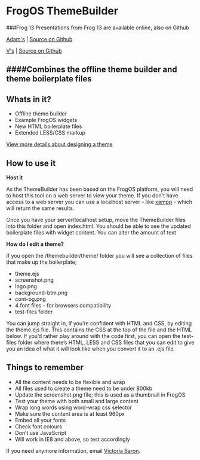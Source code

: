 FrogOS ThemeBuilder
===================

###Frog 13
Presentations from Frog 13 are available online, also on Github

[Adam's](http://proxymoron.org/pres/a) | [Source on Github](http://github.com/adamhepton/frog13)

[V's](http://proxymoron.org/pres/v) | [Source on Github](http://github.com/FirsRdJnr/reveal.js)


####Combines the offline theme builder and theme boilerplate files
------------------------

Whats in it?
------------------------
* Offline theme builder
* Example FrogOS widgets
* New HTML boilerplate files
* Extended LESS/CSS markup

<a href="http://designguide.frogtrade.com/themes.html">View more details about designing a theme</a>

How to use it
------------------------

**Host it**

As the ThemeBuilder has been based on the FrogOS platform, you will need to host this tool on a web server to view your theme. If you don't have access to a web server you can use a localhost server - like <a href="http://www.apachefriends.org/en/xampp.html">xampp</a> - which will return the same results.

Once you have your server/localhost setup, move the ThemeBuilder files into this folder and open index.html. You should be able to see the updated boilerplate files with widget content. You can alter the amount of text

**How do I edit a theme?**

If you open the /themebuilder/theme/ folder you will see a collection of files that make up the boilerplate;

* theme.ejs
* screenshot.png
* logo.png
* background-btm.png
* cont-bg.png
* 4 font files - for browsers compatibility
* test-files folder

You can jump straight in, if you’re confident with HTML and CSS, by editing the theme.ejs file. This contains the CSS at the top of the file and the HTML below. If you’d rather play around with the code first, you can open the test-files folder where there’s HTML, LESS and CSS files that you can edit to give you an idea of what it will look like when you convert it to an .ejs file.

Things to remember
------------------------

* All the content needs to be flexible and wrap
* All files used to create a theme need to be under 800kb
* Update the screenshot.png file; this is used as a thumbnail in FrogOS
* Test your theme with both small and large content
* Wrap long words using word-wrap css selector
* Make sure the content area is at least 960px
* Embed all your fonts
* Check font colours
* Don’t use JavaScript
* Will work in IE8 and above, so test accordingly

If you need anymore information, email <a href="mailto:victoria.baron@frogtrade.com">Victoria Baron</a>.
